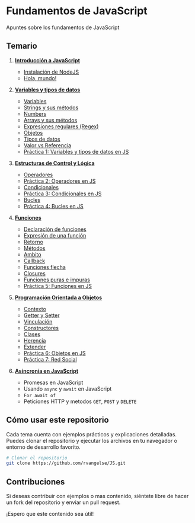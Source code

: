# Fundamentos de JavaScript

Apuntes sobre los fundamentos de JavaScript 

## Temario

1. [**Introducción a JavaScript**](intro.md)  
   - [Instalación de NodeJS](intro.md#instalación-de-nodejs) 
   - [Hola, mundo!](intro.md#hola-mundo)

2. [**Variables y tipos de datos**](datos.md)
   - [Variables](datos.md#variables)
   - [Strings y sus métodos](datos.md#texto)
   - [Numbers](datos.md#número)
   - [Arrays y sus métodos](datos.md#arrays-y-sus-métodos)
   - [Expresiones regulares (Regex)](datos.md#expresiones-regulares-regex)
   - [Objetos](datos.md#objetos)
   - [Tipos de datos](datos.md#tipos-de-datos)
   - [Valor vs Referencia](datos.md#valor-vs-referencia)
   - [Práctica 1: Variables y tipos de datos en JS](datos.md#práctica-1-variables-y-tipos-de-datos-en-js)

3. [**Estructuras de Control y Lógica**](control.md)
   - [Operadores](control.md#operadores)
   - [Práctica 2: Operadores en JS](control.md#práctica-2-operadores-en-js)
   - [Condicionales](control.md#condicionales)
   - [Práctica 3: Condicionales en JS](control.md#práctica-3-condicionales-en-js)  
   - [Bucles](control.md#bucles)
   - [Práctica 4: Bucles en JS](control.md#práctica-4-bucles-en-js)

4. [**Funciones**](funciones.md)  
   - [Declaración de funciones](funciones.md#declaración-de-funciones)
   - [Expresión de una función](funciones.md#expresión-de-una-función)
   - [Retorno](funciones.md#retorno)
   - [Métodos](funciones.md#métodos)
   - [Ambito](funciones.md#ambito)
   - [Callback](funciones.md#callback)
   - [Funciones flecha](funciones.md#funciones-flecha-arrow)
   - [Closures](funciones.md#closures)
   - [Funciones puras e impuras](funciones.md#funciones-puras-e-impuras)
   - [Práctica 5: Funciones en JS](funciones.md#práctica-5-funciones-en-js)

5. [**Programación Orientada a Objetos**](objetos.md)  
   - [Contexto](objetos.md#contexto)  
   - [Getter y Setter](objetos.md#getter-y-setter)
   - [Vinculación](objetos.md#vinculación)
   - [Constructores](objetos.md#constructores)
   - [Clases](objetos.md#clases)
   - [Herencia](objetos.md#herencia)
   - [Extender](objetos.md#extender})
   - [Práctica 6: Objetos en JS](objetos.md#práctica-6-objetos-en-js)
   - [Práctica 7: Red Social](objetos.md#práctica-7-red-social)

6. [**Asincronía en JavaScript**](asincronia/asincronia.js)  
   - Promesas en JavaScript  
   - Usando `async` y `await` en JavaScript  
   - `For await of`
   - Peticiones HTTP y metodos `GET`, `POST` y `DELETE`

## Cómo usar este repositorio

Cada tema cuenta con ejemplos prácticos y explicaciones detalladas. Puedes clonar el repositorio y ejecutar los archivos en tu navegador o entorno de desarrollo favorito.

```sh
# Clonar el repositorio
git clone https://github.com/rvangelse/JS.git

```

## Contribuciones

Si deseas contribuir con ejemplos o mas contenido, siéntete libre de hacer un fork del repositorio y enviar un pull request.

¡Espero que este contenido sea útil! 

